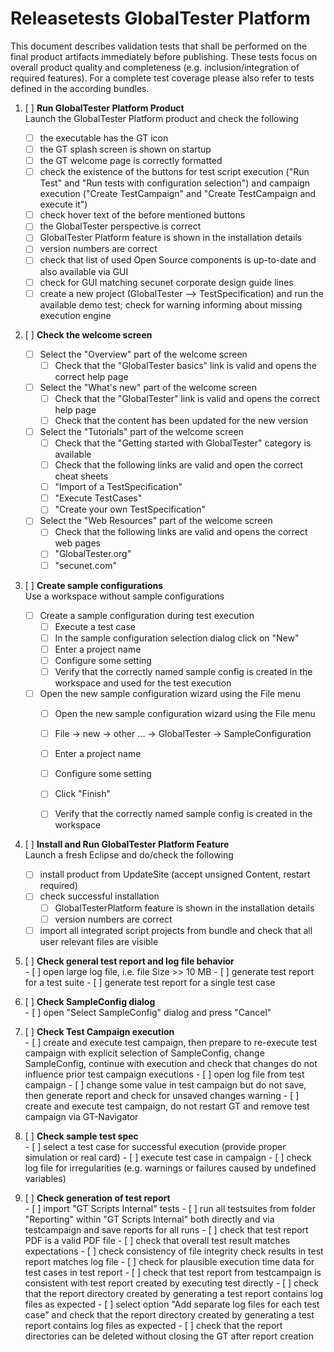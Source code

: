 # Releasetests GlobalTester Platform

This document describes validation tests that shall be performed on the final product artifacts immediately before publishing. These tests focus on overall product quality and completeness (e.g. inclusion/integration of required features). For a complete test coverage please also refer to tests defined in the according bundles.

1. [ ] __Run GlobalTester Platform Product__  
Launch the GlobalTester Platform product and check the following
	- [ ] the executable has the GT icon
	- [ ] the GT splash screen is shown on startup
	- [ ] the GT welcome page is correctly formatted
	- [ ] check the existence of the buttons for test script execution ("Run Test" and "Run tests with configuration selection") and campaign execution ("Create TestCampaign" and "Create TestCampaign and execute it")
	- [ ] check hover text of the before mentioned buttons
	- [ ] the GlobalTester perspective is correct
	- [ ] GlobalTester Platform feature is shown in the installation details
	- [ ] version numbers are correct
	- [ ] check that list of used Open Source components is up-to-date and also available via GUI
	- [ ] check for GUI matching secunet corporate design guide lines
	- [ ] create a new project (GlobalTester --> TestSpecification) and run the available demo test; check for warning informing about missing execution engine

1. [ ] __Check the welcome screen__  
	- [ ] Select the "Overview" part of the welcome screen
		- [ ] Check that the "GlobalTester basics" link is valid and opens the correct help page
	- [ ] Select the "What's new" part of the welcome screen
		- [ ] Check that the "GlobalTester" link is valid and opens the correct help page
		- [ ] Check that the content has been updated for the new version
	- [ ] Select the "Tutorials" part of the welcome screen
		- [ ] Check that the "Getting started with GlobalTester" category is available
		- [ ] Check that the following links are valid and open the correct cheat sheets
		- [ ] "Import of a TestSpecification"
		- [ ] "Execute TestCases"
		- [ ] "Create your own TestSpecification"
	- [ ] Select the "Web Resources" part of the welcome screen
		- [ ] Check that the following links are valid and opens the correct web pages
		- [ ] "GlobalTester.org"
		- [ ] "secunet.com"
		
1. [ ] __Create sample configurations__  
Use a workspace without sample configurations
	- [ ] Create a sample configuration during test execution
		- [ ] Execute a test case
		- [ ] In the sample configuration selection dialog click on "New"
		- [ ] Enter a project name
		- [ ] Configure some setting
		- [ ] Verify that the correctly named sample config is created in the workspace and used for the test execution
	- [ ] Open the new sample configuration wizard using the File menu
		- [ ] Open the new sample configuration wizard using the File menu
		- [ ] File -> new -> other ... -> GlobalTester -> SampleConfiguration
		- [ ] Enter a project name
		- [ ] Configure some setting
		- [ ] Click "Finish"
		- [ ] Verify that the correctly named sample config is created in the workspace
		
		

1. [ ] __Install and Run GlobalTester Platform Feature__  
Launch a fresh Eclipse and do/check the following
	- [ ] install product from UpdateSite (accept unsigned Content, restart required)
	- [ ] check successful installation
		- [ ] GlobalTesterPlatform feature is shown in the installation details
		- [ ] version numbers are correct
	- [ ] import all integrated script projects from bundle and check that all user relevant files are visible

1. [ ] __Check general test report and log file behavior__  
		- [ ] open large log file, i.e. file Size >> 10 MB
		- [ ] generate test report for a test suite
		- [ ] generate test report for a single test case
		
1. [ ] __Check SampleConfig dialog__  
		- [ ] open "Select SampleConfig" dialog and press "Cancel"

1. [ ] __Check Test Campaign execution__  
		- [ ] create and execute test campaign, then prepare to re-execute test campaign with explicit selection of SampleConfig, change SampleConfig, continue with execution and check that changes do not influence prior test campaign executions
		- [ ] open log file from test campaign
		- [ ] change some value in test campaign but do not save, then generate report and check for unsaved changes warning
		- [ ] create and execute test campaign, do not restart GT and remove test campaign via GT-Navigator

1. [ ] __Check sample test spec__  
		- [ ] select a test case for successful execution (provide proper simulation or real card)
		- [ ] execute test case in campaign
		- [ ] check log file for irregularities (e.g. warnings or failures caused by undefined variables)

1. [ ] __Check generation of test report__  
		- [ ] import "GT Scripts Internal" tests
		- [ ] run all testsuites from folder "Reporting" within "GT Scripts Internal" both directly and via testcampaign and save reports for all runs
		- [ ] check that test report PDF is a valid PDF file
		- [ ] check that overall test result matches expectations
		- [ ] check consistency of file integrity check results in test report matches log file
		- [ ] check for plausible execution time data for test cases in test report
		- [ ] check that test report from testcampaign is consistent with test report created by executing test directly
		- [ ] check that the report directory created by generating a test report contains log files as expected
		- [ ] select option "Add separate log files for each test case" and check that the report directory created by generating a test report contains log files as expected
		- [ ] check that the report directories can be deleted without closing the GT after report creation

<p style="page-break-after: always"/>
